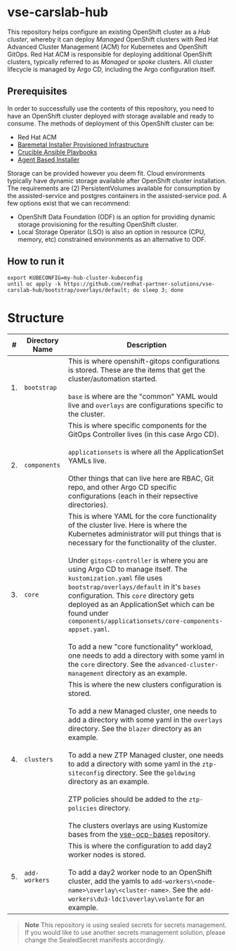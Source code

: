 # vse-carslab-hub
This repository helps configure an existing OpenShift cluster as a *Hub cluster*, whereby it can deploy *Managed* OpenShift clusters with Red Hat Advanced Cluster Management (ACM) for Kubernetes and OpenShift GitOps.  Red Hat ACM is responsible for deploying additional OpenShift clusters, typically referred to as *Managed* or *spoke* clusters.
All cluster lifecycle is managed by Argo CD, including the Argo configuration itself.

## Prerequisites
In order to successfully use the contents of this repository, you need to have an OpenShift cluster deployed *with* storage available and ready to consume.  The methods of deployment of this OpenShift cluster can be:
- Red Hat ACM
- [Baremetal Installer Provisioned Infrastructure](https://docs.openshift.com/container-platform/4.12/installing/installing_bare_metal_ipi/ipi-install-overview.html)
- [Crucible Ansible Playbooks](https://github.com/redhat-partner-solutions/crucible)
- [Agent Based Installer](https://docs.openshift.com/container-platform/4.12/installing/installing_with_agent_based_installer/preparing-to-install-with-agent-based-installer.html)

Storage can be provided however you deem fit.  Cloud environments typically have dynamic storage available after OpenShift cluster installation.  The requirements are (2) PersistentVolumes available for consumption by the assisted-service and postgres containers in the assisted-service pod.  A few options exist that we can recommend:
- OpenShift Data Foundation (ODF) is an option for providing dynamic storage provisioning for the resulting OpenShift cluster.
- Local Storage Operator (LSO) is also an option in resource (CPU, memory, etc) constrained environments as an alternative to ODF.

## How to run it
```shell
export KUBECONFIG=my-hub-cluster-kubeconfig
until oc apply -k https://github.com/redhat-partner-solutions/vse-carslab-hub/bootstrap/overlays/default; do sleep 3; done
```

# Structure
|#|Directory Name|Description|
|---|----------------|-----------------|
| 1. | `bootstrap` | This is where openshift-gitops configurations is stored. These are the items that get the cluster/automation started. <br /><br /> `base` is where are the "common" YAML would live and `overlays` are configurations specific to the cluster. |
| 2. | `components` | This is where specific components for the GitOps Controller lives (in this case Argo CD).<br /><br />`applicationsets` is where all the ApplicationSet YAMLs live.<br /><br />Other things that can live here are RBAC, Git repo, and other Argo CD specific configurations (each in their repsective directories). |
| 3. | `core` | This is where YAML for the core functionality of the cluster live. Here is where the Kubernetes administrator will put things that is necessary for the functionality of the cluster.<br /><br />Under `gitops-controller` is where you are using Argo CD to manage itself. The `kustomization.yaml` file uses `bootstrap/overlays/default` in it's `bases` configuration. This `core` directory gets deployed as an ApplicationSet which can be found under `components/applicationsets/core-components-appset.yaml`.<br /><br />To add a new "core functionality" workload, one needs to add a directory with some yaml in the `core` directory. See the `advanced-cluster-management` directory as an example.|
| 4. | `clusters` | This is where the new clusters configuration is stored. <br /><br /> To add a new Managed cluster, one needs to add a directory with some yaml in the `overlays` directory. See the `blazer` directory as an example. <br /><br /> To add a new ZTP Managed cluster, one needs to add a directory with some yaml in the `ztp-siteconfig` directory. See the `goldwing` directory as an example. <br /><br /> ZTP policies should be added to the `ztp-policies` directory. <br /><br /> The clusters overlays are using Kustomize bases from the [vse-ocp-bases](https://github.com/redhat-partner-solutions/vse-ocp-bases) repository. |
| 5. | `add-workers` | This is where the configuration to add day2 worker nodes is stored. <br /><br /> To add a day2 worker node to an OpenShift cluster, add the yamls to `add-workers\<node-name>\overlay\<cluster-name>`. See the `add-workers\du3-ldc1\overlay\volante` for an example.|

> **Note**
> This repository is using sealed secrets for secrets management. <br /> If you would like to use another secrets management solution, please change the SealedSecret manifests accordingly.
